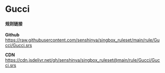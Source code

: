 # Gucci

#### 规则链接

**Github**
https://raw.githubusercontent.com/senshinya/singbox_ruleset/main/rule/Gucci/Gucci.srs

**CDN**
https://cdn.jsdelivr.net/gh/senshinya/singbox_ruleset@main/rule/Gucci/Gucci.srs
